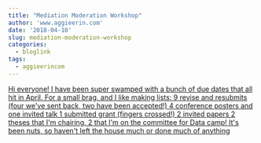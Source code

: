 ```yaml
---
title: "Mediation Moderation Workshop"
author: 'www.aggieerin.com'
date: '2018-04-10'
slug: mediation-moderation-workshop
categories:
  - bloglink
tags:
  - aggieerincom
---
```


[Hi everyone! I have been super swamped with a bunch of due dates that all hit in April. For a small brag, and I like making lists: 9 revise and resubmits (four we've sent back, two have been accepted!) 4 conference posters and one invited talk 1 submitted grant (fingers crossed!) 2 invited papers 2 theses that I'm chairing, 2 that I'm on the committee for Data camp! It's been nuts, so haven't left the house much or done much of anything<i class="fas fa-external-link-alt"></i>](https://doomlab.github.io/post/mediation-moderation-workshop/)

